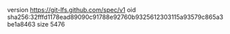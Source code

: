 version https://git-lfs.github.com/spec/v1
oid sha256:32fffd1178ead89090c91788e92760b9325612303115a93579c865a3be1a8463
size 5476

